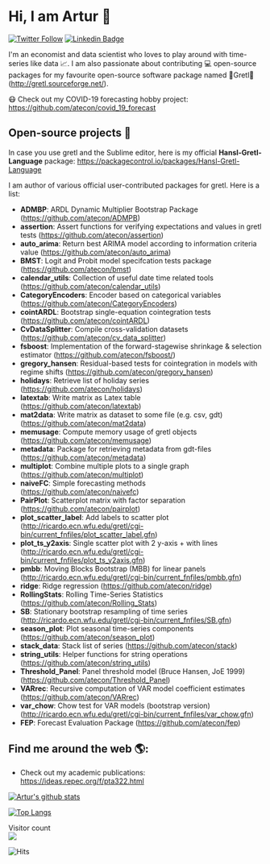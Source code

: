# Hi, I am Artur :wave:

[![Twitter Follow](https://img.shields.io/twitter/follow/atecon1?label=Follow&style=social)](https://twitter.com/atecon1)
[![Linkedin Badge](https://img.shields.io/badge/-artur-tarassow-39690416-blue?style=flat-square&logo=Linkedin&logoColor=white&link=https://www.linkedin.com/in/artur-tarassow-39690416/)](https://www.linkedin.com/in/artur-tarassow-39690416/) 

I'm an economist and data scientist who loves to play around with time-series like data :chart_with_upwards_trend:. I am also passionate about contributing 💻 open-source packages for my favourite open-source software package named 🌟Gretl🌟 (http://gretl.sourceforge.net/).

:mask: Check out my COVID-19 forecasting hobby project: https://github.com/atecon/covid_19_forecast

## Open-source projects 🔭

In case you use gretl and the Sublime editor, here is my official **Hansl-Gretl-Language** package: https://packagecontrol.io/packages/Hansl-Gretl-Language

I am author of various official user-contributed packages for gretl. Here is a list:

- **ADMBP**: ARDL Dynamic Multiplier Bootstrap Package (https://github.com/atecon/ADMPB)
- **assertion**: Assert functions for verifying expectations and values in gretl tests (https://github.com/atecon/assertion)
- **auto_arima**: Return best ARIMA model according to information criteria value (https://github.com/atecon/auto_arima)
- **BMST**: Logit and Probit model specifcation tests package (https://github.com/atecon/bmst)
- **calendar_utils**: Collection of useful date time related tools (https://github.com/atecon/calendar_utils)
- **CategoryEncoders**: Encoder based on categorical variables (https://github.com/atecon/CategoryEncoders)
- **cointARDL**: Bootstrap single-equation cointegration tests (https://github.com/atecon/cointARDL)
- **CvDataSplitter**: Compile cross-validation datasets (https://github.com/atecon/cv_data_splitter)
- **fsboost**: Implementation of the forward-stagewise shrinkage & selection estimator (https://github.com/atecon/fsboost/)
- **gregory_hansen**: Residual-based tests for cointegration in models with regime shifts (https://github.com/atecon/gregory_hansen)
- **holidays**: Retrieve list of holiday series (https://github.com/atecon/holidays)
- **latextab**: Write matrix as Latex table (https://github.com/atecon/latextab)
- **mat2data**: Write matrix as dataset to some file (e.g. csv, gdt) (https://github.com/atecon/mat2data)
- **memusage**: Compute memory usage of gretl objects (https://github.com/atecon/memusage)
- **metadata**: Package for retrieving metadata from gdt-files (https://github.com/atecon/metadata)
- **multiplot**: Combine multiple plots to a single graph (https://github.com/atecon/multiplot)
- **naiveFC**: Simple forecasting methods (https://github.com/atecon/naivefc)
- **PairPlot**: Scatterplot matrix with factor separation (https://github.com/atecon/pairplot)
- **plot_scatter_label**: Add labels to scatter plot (http://ricardo.ecn.wfu.edu/gretl/cgi-bin/current_fnfiles/plot_scatter_label.gfn)
- **plot_ts_y2axis**: Single scatter plot with 2 y-axis + with lines (http://ricardo.ecn.wfu.edu/gretl/cgi-bin/current_fnfiles/plot_ts_y2axis.gfn)
- **pmbb**: Moving Blocks Bootstrap (MBB) for linear panels (http://ricardo.ecn.wfu.edu/gretl/cgi-bin/current_fnfiles/pmbb.gfn)
- **ridge**: Ridge regression (https://github.com/atecon/ridge)
- **RollingStats**: Rolling Time-Series Statistics (https://github.com/atecon/Rolling_Stats)
- **SB**: Stationary bootstrap resampling of time series (http://ricardo.ecn.wfu.edu/gretl/cgi-bin/current_fnfiles/SB.gfn)
- **season_plot**: Plot seasonal time-series components (https://github.com/atecon/season_plot)
- **stack_data**: Stack list of series (https://github.com/atecon/stack)
- **string_utils**: Helper functions for string operations (https://github.com/atecon/string_utils)
- **Threshold_Panel**: Panel threshold model (Bruce Hansen, JoE 1999) (https://github.com/atecon/Threshold_Panel)
- **VARrec**: Recursive computation of VAR model coefficient estimates (https://github.com/atecon/VARrec)
- **var_chow**: Chow test for VAR models (bootstrap version) (http://ricardo.ecn.wfu.edu/gretl/cgi-bin/current_fnfiles/var_chow.gfn)
- **FEP**: Forecast Evaluation Package (https://github.com/atecon/fep)

## Find me around the web 🌎:
- Check out my academic publications: https://ideas.repec.org/f/pta322.html

[//]: # "https://github.com/anuraghazra/github-readme-stats"
[![Artur's github stats](https://github-readme-stats.vercel.app/api?username=atecon&count_private=true&show_icons=true&theme=merko)](https://github.com/atecon/github-readme-stats)

[![Top Langs](https://github-readme-stats.vercel.app/api/top-langs/?username=atecon&hide=Tex,Makefile)](https://github.com/atecon/github-readme-stats)

<p align="left"> 
  Visitor count<br>
  <img src="https://profile-counter.glitch.me/atecon/count.svg" />
</p>

![Hits](https://hitcounter.pythonanywhere.com/count/tag.svg?url=https%3A%2F%2Fgithub.com%2Fatecon%2Fatecon)
